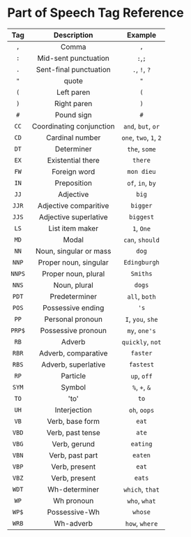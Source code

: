 # Part of Speech Tag Reference

| Tag | Description | Example |
|:--------:|:-----------:|:-------:|
| `,` | Comma | `,` |
| `:` | Mid-sent punctuation | `:`,`;` |
| `.` | Sent-final punctuation  | `.`, `!`, `?` |
| `"` | quote  | `"` |
| `(` | Left paren  | `(` |
| `)` | Right paren  | `)` |
| `#` | Pound sign  | `#` |
| `CC` | Coordinating conjunction  | `and`, `but`, `or` |
| `CD` | Cardinal number  | `one`, `two`, `1`, `2` |
| `DT` | Determiner  | `the`, `some` |
| `EX` | Existential there | `there` |
| `FW` | Foreign word | `mon dieu` |
| `IN` | Preposition | `of`, `in`, `by` |
| `JJ` | Adjective | `big` |
| `JJR` | Adjective comparitive | `bigger` |
| `JJS` | Adjective superlative | `biggest` |
| `LS` | List item maker | `1`, `One` |
| `MD` | Modal | `can`, `should` |
| `NN` | Noun, singular or mass | `dog` |
| `NNP` | Proper noun, singular | `Edingburgh` |
| `NNPS` | Proper noun, plural | `Smiths` |
| `NNS` | Noun, plural | `dogs` |
| `PDT` | Predeterminer | `all`, `both` |
| `POS` | Possessive ending | `'s` |
| `PP` | Personal pronoun | `I`, `you`, `she` |
| `PRP$` | Possessive pronoun | `my`, `one's` |
| `RB` | Adverb | `quickly`, `not` |
| `RBR` | Adverb, comparative | `faster` |
| `RBS` | Adverb, superlative | `fastest` |
| `RP` | Particle | `up`, `off` |
| `SYM` | Symbol | `%`, `+`, `&` |
| `TO` | 'to' | `to` |
| `UH` | Interjection | `oh`, `oops` |
| `VB` | Verb, base form | `eat` |
| `VBD` | Verb, past tense | `ate` |
| `VBG` | Verb, gerund | `eating` |
| `VBN` | Verb, past part | `eaten` |
| `VBP` | Verb, present | `eat` |
| `VBZ` | Verb, present | `eats` |
| `WDT` | Wh-determiner | `which`, `that` |
| `WP` | Wh pronoun | `who`, `what` |
| `WP$` | Possessive-Wh | `whose` |
| `WRB` | Wh-adverb | `how`, `where` |
